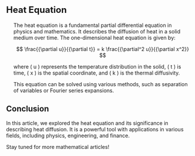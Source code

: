 <style>
  .article-container {
    margin-left: 20px;
  }

  .article-title {
    font-size: 24px;
    font-weight: bold;
  }
</style>

# <span class="article-title">Heat Equation</span>

<div class="article-container">

The heat equation is a fundamental partial differential equation in physics and mathematics. It describes the diffusion of heat in a solid medium over time. The one-dimensional heat equation is given by:

$$
\frac{{\partial u}}{{\partial t}} = k \frac{{\partial^2 u}}{{\partial x^2}}
$$

where \( u \) represents the temperature distribution in the solid, \( t \) is time, \( x \) is the spatial coordinate, and \( k \) is the thermal diffusivity.

This equation can be solved using various methods, such as separation of variables or Fourier series expansions.

</div>

## Conclusion

In this article, we explored the heat equation and its significance in describing heat diffusion. It is a powerful tool with applications in various fields, including physics, engineering, and finance.

Stay tuned for more mathematical articles!
